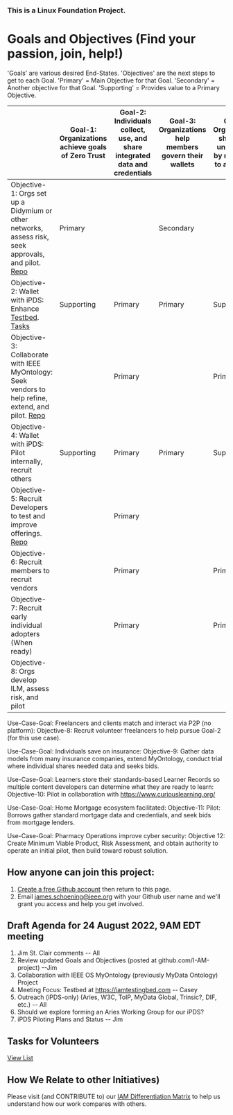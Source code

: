 ### This is a Linux Foundation Project. 
# Goals and Objectives (Find your passion, join, help!)
'Goals' are various desired End-States.   'Objectives' are the next steps to get to each Goal. 'Primary' = Main Objective for that Goal. 'Secondary' = Another objective for that Goal.  'Supporting' = Provides value to a Primary Objective.

|  | Goal-1: Organizations achieve goals of Zero Trust | Goal-2: Individuals collect, use, and share integrated data and credentials  |Goal-3: Organizations help members govern their wallets | Goal-4: Organizations share their unique data by mapping it to a standard  | Goal-5: Organizations implement Identity Lifecycle Management (ILM)|
| ----------------------------- | -------------| ----------|  ----------| ----------| ----------|
| Objective-1: Orgs set up a Didymium or other networks, assess risk, seek approvals, and pilot.  [Repo](https://github.com/I-AM-project/bbu-gf) | Primary |  | Secondary ||
| Objective-2: Wallet with iPDS: Enhance [Testbed](https://iamtestingbed.com/).  [  Tasks](https://github.com/I-AM-project/tasks-for-volunteers/tree/main/Aries-Personal-Data-Store)| Supporting | Primary |Primary | Supporting |
| Objective-3: Collaborate with IEEE MyOntology: Seek vendors to help refine, extend, and pilot. [Repo](https://opensource.ieee.org/myontology-group)   |    | Primary |         |Primary ||
| Objective-4: Wallet with iPDS: Pilot internally, recruit others|  Supporting | Primary | Primary  | Supporting |   |
| Objective-5: Recruit Developers to test and improve offerings. [Repo](https://github.com/I-AM-project/keri-resources)       |   |Primary |
|Objective-6: Recruit members to recruit vendors ||Primary||Primary |
|Objective-7: Recruit early individual adopters (When ready)||Primary ||Primary| |
|Objective-8: Orgs develop ILM, assess risk, and pilot |||||Primary|

Use-Case-Goal: Freelancers and clients match and interact via P2P (no platform): Objective-8: Recruit volunteer freelancers to help pursue Goal-2 (for this use case).

Use-Case-Goal: Individuals save on insurance: Objective-9: Gather data models from many insurance companies, extend MyOntology, conduct trial where individual shares needed data and seeks bids. 

Use-Case-Goal: Learners store their standards-based Learner Records so multiple content developers can determine what they are ready to learn:  Objective-10: Pilot in collaboration with https://www.curiouslearning.org/ 

Use-Case-Goal: Home Mortgage ecosystem facilitated: Objective-11: Pilot: Borrows gather standard mortgage data and credentials, and seek bids from mortgage lenders.  

Use-Case-Goal: Pharmacy Operations improve cyber security: Objective 12: Create Minimum Viable Product, Risk Assessment, and obtain authority to operate an initial pilot, then build toward robust solution. 

## How anyone can join this project:  
1. [Create a free Github account](https://github.com) then return to this page.
2. Email james.schoening@ieee.org with your Github user name and we'll grant you access and help you get involved.     

## Draft Agenda for 24 August 2022, 9AM EDT meeting  

1. Jim St. Clair comments -- All
2. Review updated Goals and Objectives (posted at github.com/I-AM-project) --Jim
3. Collaboration with IEEE OS MyOntology (previously MyData Ontology) Project
4. Meeting Focus: Testbed at https://iamtestingbed.com -- Casey
5. Outreach (iPDS-only) (Aries, W3C, ToIP, MyData Global, Trinsic?, DIF, etc.)  -- All
6. Should we explore forming an Aries Working Group for our iPDS? 
7. iPDS Piloting Plans and Status -- Jim
 

  
## Tasks for Volunteers

[View List](https://github.com/I-AM-project/tasks-for-volunteers)

 

## How We Relate to other Initiatives)
Please visit (and CONTRIBUTE to) our [IAM Differentiation Matrix](https://docs.google.com/spreadsheets/d/160XP7o7k9FFyaFKeGaJFUj2zm7mz8xYUQI1lAVarrC0) to help us understand how our work compares with others.  

